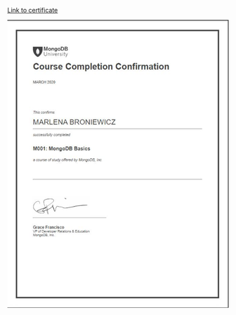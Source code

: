 [Link to certificate](https://university.mongodb.com/course_completion/64e55844-70ce-40e0-a4eb-351cb2ed38f2/printable)

<img src="MongoDB/mongodb_certificate.JPG">
